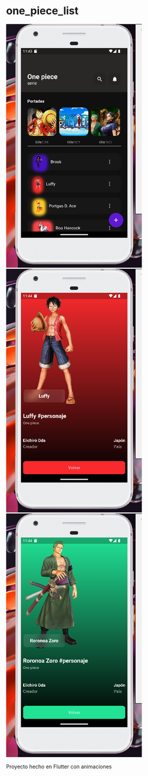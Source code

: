 # one_piece_list
![imagen](11.png)
![imagen2](12.png)
![imagen3](13.png)

Proyecto hecho en Flutter con animaciones
